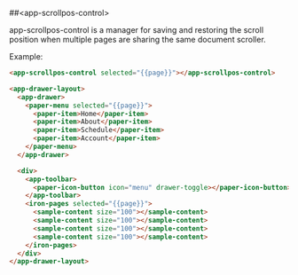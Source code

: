 ##&lt;app-scrollpos-control&gt;

app-scrollpos-control is a manager for saving and restoring the scroll position when multiple pages are sharing the same document scroller.

Example:

```html
<app-scrollpos-control selected="{{page}}"></app-scrollpos-control>

<app-drawer-layout>
  <app-drawer>
    <paper-menu selected="{{page}}">
      <paper-item>Home</paper-item>
      <paper-item>About</paper-item>
      <paper-item>Schedule</paper-item>
      <paper-item>Account</paper-item>
    </paper-menu>
  </app-drawer>

  <div>
    <app-toolbar>
      <paper-icon-button icon="menu" drawer-toggle></paper-icon-button>
    </app-toolbar>
    <iron-pages selected="{{page}}">
      <sample-content size="100"></sample-content>
      <sample-content size="100"></sample-content>
      <sample-content size="100"></sample-content>
      <sample-content size="100"></sample-content>
    </iron-pages>
  </div>
</app-drawer-layout>
```
